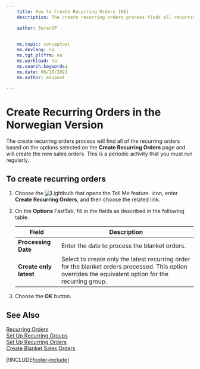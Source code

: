 ```yaml
---
    title: How to Create Recurring Orders [NO]
    description: The create recurring orders process finds all recurring orders based on the options selected on the Create Recurring Orders page.

    author: SorenGP

    
    ms.topic: conceptual
    ms.devlang: na
    ms.tgt_pltfrm: na
    ms.workload: na
    ms.search.keywords:
    ms.date: 06/18/2021
    ms.author: edupont

---
```

# Create Recurring Orders in the Norwegian Version
The create recurring orders process will find all of the recurring orders based on the options selected on the **Create Recurring Orders** page and will create the new sales orders. This is a periodic activity that you must run regularly.  

## To create recurring orders  

1.  Choose the ![Lightbulb that opens the Tell Me feature.](../../media/ui-search/search_small.png "Tell me what you want to do") icon, enter **Create Recurring Orders**, and then choose the related link.  
2.  On the **Options** FastTab, fill in the fields as described in the following table.  

    |Field|Description|  
    |---------------------------------|---------------------------------------|  
    |**Processing Date**|Enter the date to process the blanket orders.|  
    |**Create only latest**|Select to create only the latest recurring order for the blanket orders processed. This option overrides the equivalent option for the recurring group.|  

3.  Choose the **OK** button.  

## See Also  
 [Recurring Orders](recurring-orders.md)   
 [Set Up Recurring Groups](how-to-set-up-recurring-groups.md)   
 [Set Up Recurring Orders](how-to-set-up-recurring-orders.md)   
 [Create Blanket Sales Orders](../../sales-how-to-create-blanket-sales-orders.md)


[!INCLUDE[footer-include](../../includes/footer-banner.md)]